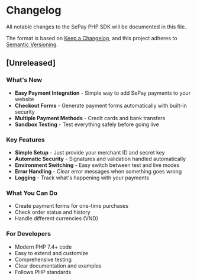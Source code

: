 # Changelog

All notable changes to the SePay PHP SDK will be documented in this file.

The format is based on [Keep a Changelog](https://keepachangelog.com/en/1.0.0/),
and this project adheres to [Semantic Versioning](https://semver.org/spec/v2.0.0.html).

## [Unreleased]

### What's New

- **Easy Payment Integration** - Simple way to add SePay payments to your website
- **Checkout Forms** - Generate payment forms automatically with built-in security
- **Multiple Payment Methods** - Credit cards and bank transfers
- **Sandbox Testing** - Test everything safely before going live

### Key Features

- **Simple Setup** - Just provide your merchant ID and secret key
- **Automatic Security** - Signatures and validation handled automatically  
- **Environment Switching** - Easy switch between test and live modes
- **Error Handling** - Clear error messages when something goes wrong
- **Logging** - Track what's happening with your payments

### What You Can Do

- Create payment forms for one-time purchases
- Check order status and history
- Handle different currencies (VND)

### For Developers

- Modern PHP 7.4+ code
- Easy to extend and customize
- Comprehensive testing
- Clear documentation and examples
- Follows PHP standards
